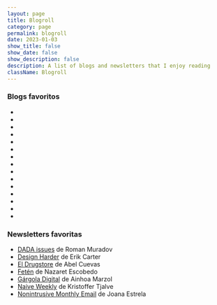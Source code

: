 ```yaml
---
layout: page
title: Blogroll
category: page
permalink: blogroll
date: 2023-01-03
show_title: false
show_date: false
show_description: false
description: A list of blogs and newsletters that I enjoy reading
className: Blogroll
---
```


### Blogs favoritos

- <rss-reader data-title="Alejandra's blog" data-author="Alejandra Striuk" data-url="https://striuk.tumblr.com" data-feed="rss"></rss-reader>
- <rss-reader data-title="Ariana's blog"  data-author="Ariana Escobar" data-url="https://blog.arianaescobar.com" data-feed="feed.rss"></rss-reader>
- <rss-reader data-title="Erica's blog" data-author="Erica Fustero" data-url="https://www.ericafustero.com" data-feed="feed"></rss-reader>
- <rss-reader data-title="Feed" data-author="Mu-An Chiou" data-url="https://muan.co" data-feed="feed.xml"></rss-reader>
- <rss-reader data-title="Notes" data-author="Mu-An Chiou" data-url="https://muan.co" data-feed="notes.xml"></rss-reader>
- <rss-reader data-title="Interconnected" data-author="Matt Webb" data-url="https://interconnected.org/home" data-feed="feed"></rss-reader>
- <rss-reader data-title="Notes" data-author="Sam Lavigne" data-url="https://lav.io/notes" data-feed="index.xml"></rss-reader>
- <rss-reader data-title="Notes, blog posts, etc." data-author="Robin Sloan" data-url="https://www.robinsloan.com" data-feed="feed.xml"></rss-reader>
- <rss-reader data-title="Tom's blog" data-author="Tom MacWright" data-url="https://macwright.com" data-feed="rss.xml"></rss-reader>
- <rss-reader data-title="v's blog" data-author="v buckenham" data-url="https://vbuckenham.com/blog" data-feed="feed.xml"></rss-reader>
- <rss-reader data-title="Ideas, essays, and projects" data-author="Steph Ango" data-url="https://stephanango.com" data-feed="feed.xml"></rss-reader>
- <rss-reader data-title="A blog from Cabel Sasser" data-author="Cabel Sasser" data-url="https://cabel.com" data-feed="feed"></rss-reader>
- <rss-reader data-title="Christowski Blog" data-author="Christoph Rauscher" data-url="https://christowski.de/blog" data-feed="feed"></rss-reader>
- <rss-reader data-title="Alba G. Mora" data-author="Alba G. Mora" data-url="https://albagmora.substack.com" data-feed="feed"></rss-reader>
- <rss-reader data-title="croasan" data-author="Raúl Ibarra" data-url="https://croasan.com" data-feed="feed"></rss-reader>

### Newsletters favoritas

- [DADA issues](https://bluebed.substack.com) <span class="is-light">de Roman Muradov</span>
- [Design Harder](https://designharder.substack.com) <span class="is-light">de Erik Carter</span>
- [El Drugstore](https://eldrugstore.substack.com) <span class="is-light">de Abel Cuevas</span>
- [Fetén](https://nazaretescobedo.substack.com) <span class="is-light">de Nazaret Escobedo</span>
- [Gárgola Digital](https://gargoladigital.substack.com) <span class="is-light">de Ainhoa Marzol</span>
- [Naive Weekly](https://www.naiveweekly.com) <span class="is-light">de Kristoffer Tjalve</span>
- [Nonintrusive Monthly Email](https://us9.campaign-archive.com/home/?u=a4c8b2c7fbc757f10dbda8808&id=dfc484dd24) <span class="is-light">de Joana Estrela</span>
